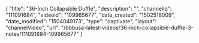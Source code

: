 {
    "title": "36-Inch Collapsible Duffle",
    "description": "",
    "channelid": "111091684",
    "videoid": "109965677",
    "date_created": "1502518009",
    "date_modified": "1504049173",
    "type": "captivate",
    "layout": "channelVideo",
    "url": "\/bbbusa-latest-videos\/36-inch-collapsible-duffle-3-notes\/111091684-109965677"
}